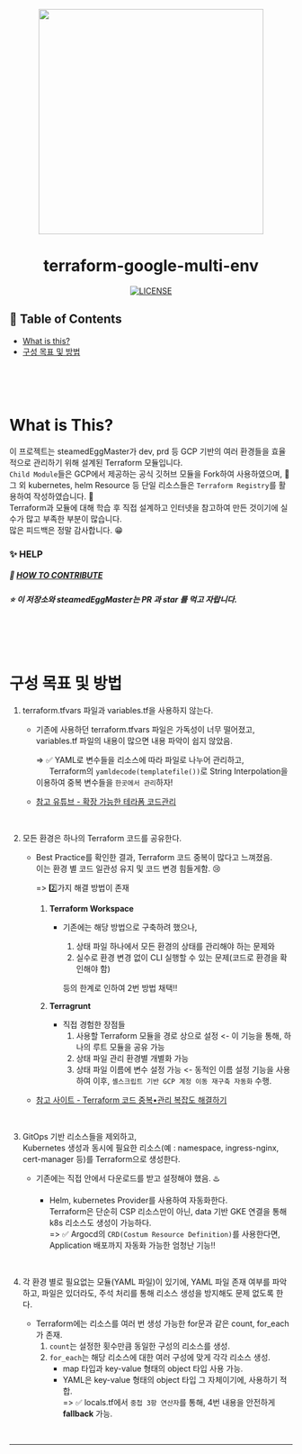 <p align="center">
  <img src="https://github.com/user-attachments/assets/a66366a0-f0d9-4987-83be-e2f37d0101fb" width="400"/>
</p>

<div align=center>

# terraform-google-multi-env

[![LICENSE](https://img.shields.io/dub/l/vibe-d.svg?style=flat-square)](https://github.com/steamedEggMaster/terraform-google-multi-env/blob/main/LICENSE)

</div>

## :memo: Table of Contents

- [What is this?](#what-is-this)
- [구성 목표 및 방법](#구성-목표-및-방법)

<br>
<br>
<br>

# What is This?

이 프로젝트는 steamedEggMaster가 dev, prd 등 GCP 기반의 여러 환경들을 효율적으로 관리하기 위해 설계된 Terraform 모듈입니다. <br>
`Child Module`들은 GCP에서 제공하는 공식 깃허브 모듈을 Fork하여 사용하였으며, 🍴 <br> 
그 외 kubernetes, helm Resource 등 단일 리소스들은 `Terraform Registry`를 활용하여 작성하였습니다. 📝 <br>
Terraform과 모듈에 대해 학습 후 직접 설계하고 인터넷을 참고하여 만든 것이기에 실수가 많고 부족한 부분이 많습니다. <br>
많은 피드백은 정말 감사합니다. 😁

### :sparkles: HELP

##### :pray: [HOW TO CONTRIBUTE](https://github.com/steamedEggMaster/terraform-google-multi-env/blob/main/CONTRIBUTING.md)

##### :star: 이 저장소와 steamedEggMaster는 PR 과 star 를 먹고 자랍니다.

<br>
<br>
<br>

# 구성 목표 및 방법

1. terraform.tfvars 파일과 variables.tf을 사용하지 않는다. <br>
   - 기존에 사용하던 terraform.tfvars 파일은 가독성이 너무 떨어졌고, <br>
     variables.tf 파일의 내용이 많으면 내용 파악이 쉽지 않았음.
   
     => ✅ YAML로 변수들을 리소스에 따라 파일로 나누어 관리하고, <br>
     &nbsp;&nbsp;&nbsp;&nbsp;&nbsp; Terraform의 `yamldecode(templatefile())`로 String Interpolation을 이용하여 중복 변수들을 `한곳에서 관리`하자! <br>

   - [참고 유튜브 - 확장 가능한 테라폼 코드관리](https://www.youtube.com/watch?v=영상ID)

<br>

2. 모든 환경은 하나의 Terraform 코드를 공유한다. <br>
   - Best Practice를 확인한 결과, Terraform 코드 중복이 많다고 느껴졌음. <br>
     이는 환경 별 코드 일관성 유지 및 코드 변경 힘들게함. 😢 <br>

     => 2️⃣가지 해결 방법이 존재

     1. **Terraform Workspace** <br>
        - 기존에는 해당 방법으로 구축하려 했으나, <br> 
          1. 상태 파일 하나에서 모든 환경의 상태를 관리해야 하는 문제와 <br>
          2. 실수로 환경 변경 없이 CLI 실행할 수 있는 문제(코드로 환경을 확인해야 함) <br>
        
          등의 한계로 인하여 2번 방법 채택‼️
     
     2. **Terragrunt** <br>
        - 직접 경험한 장점들
          1. 사용할 Terraform 모듈을 경로 상으로 설정 <- 이 기능을 통해, 하나의 루트 모듈을 공유 가능
          2. 상태 파일 관리 환경별 개별화 가능
          3. 상태 파일 이름에 변수 설정 가능 <- 동적인 이름 설정 기능을 사용하여 이후, `셸스크립트 기반 GCP 계정 이동 재구축 자동화` 수행.
   - [참고 사이트 - Terraform 코드 중복•관리 복잡도 해결하기](https://insight.infograb.net/blog/2024/11/13/terragrunt/?utm_source=chatgpt.com)

<br>

3. GitOps 기반 리소스들을 제외하고, <br>
   Kubernetes 생성과 동시에 필요한 리소스(예 : namespace, ingress-nginx, cert-manager 등)를 Terraform으로 생성한다.
   - 기존에는 직접 안에서 다운로드를 받고 설정해야 했음. ♨️ <br>

     - Helm, kubernetes Provider를 사용하여 자동화한다. <br>
       Terraform은 단순히 CSP 리소스만이 아닌, data 기반 GKE 연결을 통해 k8s 리소스도 생성이 가능하다. <br>
       => ✅ Argocd의 `CRD(Costum Resource Definition)`를 사용한다면, Application 배포까지 자동화 가능한 엄청난 기능‼️

<br>

4. 각 환경 별로 필요없는 모듈(YAML 파일)이 있기에, YAML 파일 존재 여부를 파악하고,
   파일은 있더라도, 주석 처리를 통해 리소스 생성을 방지해도 문제 없도록 한다.

   - Terraform에는 리소스를 여러 번 생성 가능한 for문과 같은 count, for_each가 존재.
     1. `count`는 설정한 횟수만큼 동일한 구성의 리소스를 생성.
     2. `for_each`는 해당 리소스에 대한 여러 구성에 맞게 각각 리소스 생성.
        - map 타입과 key-value 형태의 object 타입 사용 가능.
        - YAML은 key-value 형태의 object 타입 그 자체이기에, 사용하기 적합. <br>
          => ✅ locals.tf에서 `중첩 3항 연산자`를 통해, 4번 내용을 안전하게 **fallback** 가능.

<br>
<hr>
